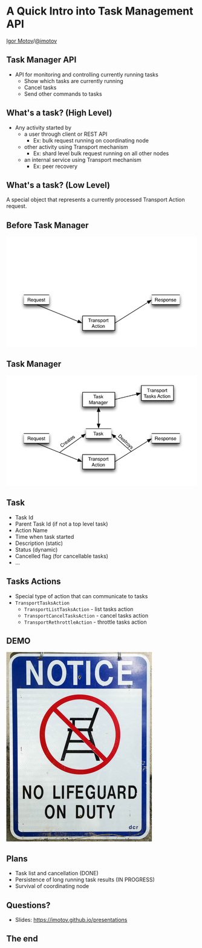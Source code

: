 <!-- .slide: data-background="images/esbackground.png" data-state="eslogo" -->
# A Quick Intro into Task Management API

[Igor Motov](https://github.com/imotov)/[@imotov](http://twitter.com/imotov)


## Task Manager API

* API for monitoring and controlling currently running tasks
  * Show which tasks are currently running
  * Cancel tasks
  * Send other commands to tasks


## What's a task? (High Level)

* Any activity started by
  * a user through client or REST API
    * Ex: bulk request running on coordinating node 
  * other activity using Transport mechanism
    * Ex: shard level bulk request running on all other nodes 
  * an internal service using Transport mechanism 
    * Ex: peer recovery


## What's a task? (Low Level)

A special object that represents a currently processed Transport Action request.


## Before Task Manager

![Before Task Management](images/taskmanagement/beforetaskmanagement.png)


## Task Manager

![Task Management](images/taskmanagement/taskmanagement.png)


## Task

* Task Id
* Parent Task Id (if not a top level task)
* Action Name
* Time when task started
* Description (static)
* Status (dynamic)
* Cancelled flag (for cancellable tasks)
* ... 


## Tasks Actions

* Special type of action that can communicate to tasks 
* `TransportTasksAction`
  * `TransportListTasksAction` - list tasks action
  * `TransportCancelTasksAction` - cancel tasks action
  * `TransportRethrottleAction` - throttle tasks action


## DEMO
![Logstash Logo](images/taskmanagement/demo.jpg)


## Plans

* Task list and cancellation (DONE)
* Persistence of long running task results (IN PROGRESS)
* Survival of coordinating node


## Questions?

* Slides: https://imotov.github.io/presentations


## The end